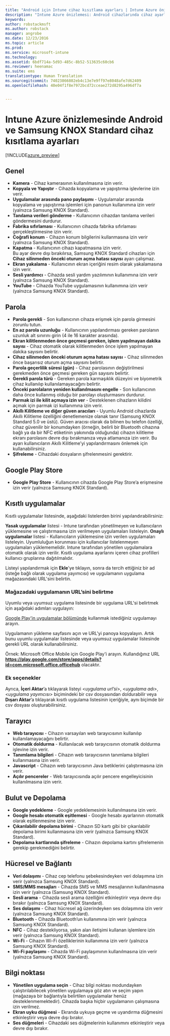 ```yaml
---
title: "Android için Intune cihaz kısıtlama ayarları | Intune Azure önizlemesi | Microsoft Docs"
description: "Intune Azure önizlemesi: Android cihazlarında cihaz ayarlarını ve işlevselliğini denetlemek için kullanabileceğiniz Intune ayarlarını öğrenin."
keywords: 
author: robstackmsft
ms.author: robstack
manager: angrobe
ms.date: 12/23/2016
ms.topic: article
ms.prod: 
ms.service: microsoft-intune
ms.technology: 
ms.assetid: 6bdf714a-5d93-485c-8b52-513635c60cb6
ms.reviewer: heenamac
ms.suite: ems
translationtype: Human Translation
ms.sourcegitcommit: 74023866802eb4c13e7e9ff97e8048afe7d62409
ms.openlocfilehash: 40e04f1f8e7972bcd72cceae272d8295a496df7a


---
```


# <a name="android-and-samsung-knox-standard-device-restriction-settings-in-intune-azure-preview"></a>Intune Azure önizlemesinde Android ve Samsung KNOX Standard cihaz kısıtlama ayarları

[!INCLUDE[azure_preview](../includes/azure_preview.md)]

## <a name="general"></a>Genel
-   **Kamera** - Cihaz kamerasının kullanılmasına izin verir.
-   **Kopyala ve Yapıştır** - Cihazda kopyalama ve yapıştırma işlevlerine izin verir.
-   **Uygulamalar arasında pano paylaşımı** - Uygulamalar arasında kopyalama ve yapıştırma işlemleri için panonun kullanımına izin verir (yalnızca Samsung KNOX Standard).
-   **Tanılama verileri gönderme** - Kullanıcının cihazdan tanılama verileri göndermesini durdurur.    
-   **Fabrika sıfırlaması** - Kullanıcının cihazda fabrika sıfırlaması gerçekleştirmesine izin verir.
-   **Coğrafi konum** - Cihazın konum bilgilerini kullanmasına izin verir (yalnızca Samsung KNOX Standard).
-   **Kapatma** - Kullanıcının cihazı kapatmasına izin verir.<br>Bu ayar devre dışı bırakılırsa, Samsung KNOX Standard cihazları için **Cihaz silinmeden önceki oturum açma hatası sayısı** ayarı çalışmaz.
-   **Ekran yakalama** - Kullanıcının ekran içeriğini resim olarak yakalamasına izin verir.
-   **Sesli yardımcı** - Cihazda sesli yardım yazılımının kullanımına izin verir (yalnızca Samsung KNOX Standard).
-   **YouTube** - Cihazda YouTube uygulamasının kullanımına izin verir (yalnızca Samsung KNOX Standard).

## <a name="password"></a>Parola
-   **Parola gerekli** - Son kullanıcının cihaza erişmek için parola girmesini zorunlu tutun.
-   **En az parola uzunluğu** - Kullanıcının yapılandırması gereken parolanın uzunluk alt sınırını girin (4 ile 16 karakter arasında).
-   **Ekran kilitlenmeden önce geçmesi gereken, işlem yapılmayan dakika sayısı** - Cihaz otomatik olarak kilitlenmeden önce işlem yapılmayan dakika sayısını belirtir.
-   **Cihaz silinmeden önceki oturum açma hatası sayısı** - Cihaz silinmeden önce başarısız oturum açma sayısını belirtir.
-   **Parola geçerlilik süresi (gün)** - Cihaz parolasının değiştirilmesi gerekmeden önce geçmesi gereken gün sayısını belirtir.
-   **Gerekli parola türü** - Gereken parola karmaşıklık düzeyini ve biyometrik cihaz kullanılıp kullanılamayacağını belirtir.
-   **Önceki parolaların yeniden kullanılmasını engelle** - Son kullanıcının daha önce kullanmış olduğu bir parolayı oluşturmasını durdurur.
-   **Parmak izi ile kilit açmaya izin ver** - Desteklenen cihazların kilidini açmak için parmak izi kullanımına izin verir.
-   **Akıllı Kilitleme ve diğer güven aracıları** - Uyumlu Android cihazlarda Akıllı Kilitleme özelliğini denetlemenize olanak tanır (Samsung KNOX Standard 5.0 ve üstü). Güven aracısı olarak da bilinen bu telefon özelliği, cihaz güvenilir bir konumdayken (örneğin, belirli bir Bluetooth cihazına bağlı ya da bir NFC etiketinin yakınında olduğunda) cihazın kilitleme ekranı parolasını devre dışı bırakmanıza veya atlamanıza izin verir. Bu ayarı kullanıcıların Akıllı Kilitleme’yi yapılandırmasını önlemek için kullanabilirsiniz.
-   **Şifreleme** - Cihazdaki dosyaların şifrelenmesini gerektirir.

## <a name="google-play-store"></a>Google Play Store

-   **Google Play Store** - Kullanıcının cihazda Google Play Store’a erişmesine izin verir (yalnızca Samsung KNOX Standard).

## <a name="restricted-apps"></a>Kısıtlı uygulamalar

Kısıtlı uygulamalar listesinde, aşağıdaki listelerden birini yapılandırabilirsiniz:

**Yasak uygulamalar** listesi - Intune tarafından yönetilmeyen ve kullanıcıların yüklemesine ve çalıştırmasına izin verilmeyen uygulamaları listeleyin.
**Onaylı uygulamalar** listesi - Kullanıcıların yüklemesine izin verilen uygulamaları listeleyin. Uyumluluğun korunması için kullanıcılar listelenmeyen uygulamaları yüklememelidir. Intune tarafından yönetilen uygulamalara otomatik olarak izin verilir.
Kısıtlı uygulama ayarlarını içeren cihaz profilleri kullanıcı gruplarına dağıtılmalıdır.

Listeyi yapılandırmak için **Ekle**’ye tıklayın, sonra da tercih ettiğiniz bir ad (isteğe bağlı olarak uygulama yayımcısı) ve uygulamanın uygulama mağazasındaki URL'sini belirtin.

### <a name="how-to-specify-the-url-to-an-app-in-the-store"></a>Mağazadaki uygulamanın URL’sini belirtme

Uyumlu veya uyumsuz uygulama listesinde bir uygulama URL'si belirtmek için aşağıdaki adımları uygulayın:

[Google Play'in uygulamalar bölümünde](https://play.google.com/store/apps) kullanmak istediğiniz uygulamayı arayın.

Uygulamanın yükleme sayfasını açın ve URL'yi panoya kopyalayın. Artık bunu uyumlu uygulamalar listesinde veya uyumsuz uygulamalar listesinde gerekli URL olarak kullanabilirsiniz.

Örnek: Microsoft Office Mobile için Google Play'i arayın. Kullandığınız URL **https://play.google.com/store/apps/details?id=com.microsoft.office.officehub** olacaktır.

### <a name="additional-options"></a>Ek seçenekler

Ayrıca, **İçeri Aktar**’a tıklayarak listeyi <*uygulama url’si*>, <*uygulama adı*>, <*uygulama yayımcısı*> biçimindeki bir csv dosyasından doldurabilir veya **Dışarı Aktar**’a tıklayarak kısıtlı uygulama listesinin içeriğiyle, aynı biçimde bir csv dosyası oluşturabilirsiniz.      

## <a name="browser"></a>Tarayıcı
-   **Web tarayıcısı** - Cihazın varsayılan web tarayıcısının kullanılıp kullanılamayacağını belirtir.
-   **Otomatik doldurma** - Kullanılacak web tarayıcısının otomatik doldurma işlevine izin verir.
-   **Tanımlama bilgileri** - Cihazın web tarayıcısının tanımlama bilgileri kullanmasına izin verir.
-   **Javascript** - Cihazın web tarayıcısının Java betiklerini çalıştırmasına izin verir.
-   **Açılır pencereler** - Web tarayıcısında açılır pencere engelleyicisinin kullanılmasına izin verir.

## <a name="cloud-and-storage"></a>Bulut ve Depolama
-   **Google yedekleme** - Google yedeklemesinin kullanılmasına izin verir.
-   **Google hesabı otomatik eşitlemesi** - Google hesabı ayarlarının otomatik olarak eşitlenmesine izin verir.
-   **Çıkarılabilir depolama birimi** - Cihazın SD kartı gibi bir çıkarılabilir depolama birimi kullanmasına izin verir (yalnızca Samsung KNOX Standard).
-   **Depolama kartlarında şifreleme** - Cihazın depolama kartını şifrelemenin gerekip gerekmediğini belirtir.

## <a name="cellular-and-connectivity"></a>Hücresel ve Bağlantı
-   **Veri dolaşımı** - Cihaz cep telefonu şebekesindeyken veri dolaşımına izin verir (yalnızca Samsung KNOX Standard).
-   **SMS/MMS mesajları** - Cihazda SMS ve MMS mesajlarının kullanılmasına izin verir (yalnızca (Samsung KNOX Standard).
-   **Sesli arama** - Cihazda sesli arama özelliğini etkinleştirir veya devre dışı bırakır (yalnızca Samsung KNOX Standard).
-   **Ses dolaşımı** - Cihaz hücresel ağ üzerindeyken ses dolaşımına izin verir (yalnızca Samsung KNOX Standard).
-   **Bluetooth** - Cihazda Bluetooth’un kullanımına izin verir (yalnızca Samsung KNOX Standard).
-   **NFC** - Cihaz destekliyorsa, yakın alan iletişimi kullanan işlemlere izin verir (yalnızca Samsung KNOX Standard).
-   **Wi-Fi** - Cihazın Wi-Fi özelliklerinin kullanımına izin verir (yalnızca Samsung KNOX Standard).
-   **Wi-Fi paylaşımı** - Cihazda Wi-Fi paylaşımının kullanılmasına izin verir (yalnızca Samsung KNOX Standard).

## <a name="kiosk"></a>Bilgi noktası
-   **Yönetilen uygulama seçin** - Cihaz bilgi noktası modundayken çalıştırılabilecek yönetilen uygulamaya göz atın ve seçim yapın (mağazaya bir bağlantıyla belirtilen uygulamalar henüz desteklenmemektedir). Cihazda başka hiçbir uygulamanın çalışmasına izin verilmez.
-   **Ekran uyku düğmesi** - Ekranda uykuya geçme ve uyandırma düğmesini etkinleştirir veya devre dışı bırakır.
-   **Ses düğmeleri** - Cihazdaki ses düğmelerinin kullanımını etkinleştirir veya devre dışı bırakır.



<!--HONumber=Feb17_HO1-->


